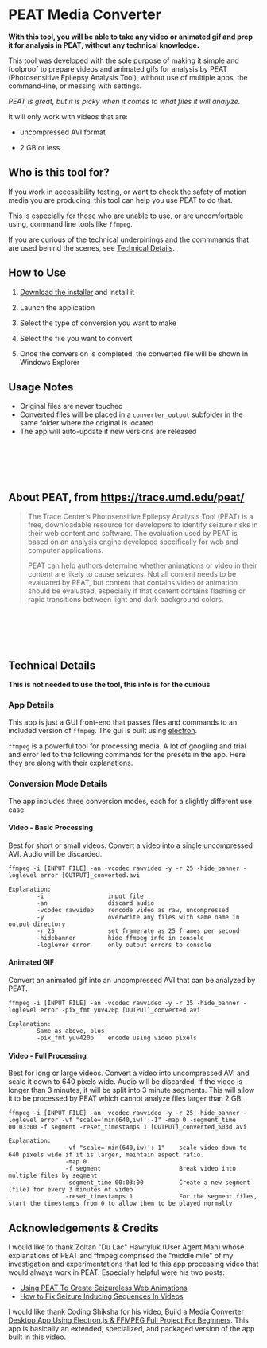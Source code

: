 # PEAT Media Converter

**With this tool, you will be able to take any video or animated gif and prep it for analysis in PEAT, without any technical knowledge.**

This tool was developed with the sole purpose of making it simple and foolproof to prepare videos and animated gifs for analysis by PEAT (Photosensitive Epilepsy Analysis Tool), without use of multiple apps, the command-line, or messing with settings.

_PEAT is great, but it is picky when it comes to what files it will analyze._

It will only work with videos that are:

- uncompressed AVI format

- 2 GB or less



## Who is this tool for?

If you work in accessibility testing, or want to check the safety of motion media you are producing, this tool can help you use PEAT to do that.

This is especially for those who are unable to use, or are uncomfortable using, command line tools like `ffmpeg`.

If you are curious of the technical underpinings and the commmands that are used behind the scenes, see [Technical Details](#technical-details).


## How to Use

1. [Download the installer](https://github.com/dylanhthomas/peat-media-converter/releases/download/v1.0.0/peat-media-converter-1.0.0.Setup.exe) and install it

1. Launch the application

1. Select the type of conversion you want to make

1. Select the file you want to convert

1. Once the conversion is completed, the converted file will be shown in Windows Explorer


## Usage Notes

- Original files are never touched
- Converted files will be placed in a `converter_output` subfolder in the same folder where the original is located
- The app will auto-update if new versions are released

<br><br><br><br>

## About PEAT, from https://trace.umd.edu/peat/

<blockquote>
The Trace Center’s Photosensitive Epilepsy Analysis Tool (PEAT) is a free, downloadable resource for developers to identify seizure risks in their web content and software. The evaluation used by PEAT is based on an analysis engine developed specifically for web and computer applications.

PEAT can help authors determine whether animations or video in their content are likely to cause seizures. Not all content needs to be evaluated by PEAT, but content that contains video or animation should be evaluated, especially if that content contains flashing or rapid transitions between light and dark background colors.
</blockquote>

<br><br><br><br>

## Technical Details

**This is not needed to use the tool, this info is for the curious**

### App Details

This app is just a GUI front-end that passes files and commands to an included version of `ffmpeg`. The gui is built using [electron](https://www.electronjs.org/).

`ffmpeg` is a powerful tool for processing media. A lot of googling and trial and error led to the following commands for the presets in the app. Here they are along with their explanations.


### Conversion Mode Details

The app includes three conversion modes, each for a slightly different use case.

#### Video - Basic Processing

Best for short or small videos. Convert a video into a single uncompressed AVI. Audio will be discarded.

`ffmpeg -i [INPUT FILE] -an -vcodec rawvideo -y -r 25 -hide_banner -loglevel error [OUTPUT]_converted.avi`

```
Explanation:
        -i                  input file
        -an                 discard audio
        -vcodec rawvideo    rencode video as raw, uncompressed
        -y                  overwrite any files with same name in output directory
        -r 25               set framerate as 25 frames per second
        -hidebanner         hide ffmpeg info in console
        -loglever error     only output errors to console
```

#### Animated GIF

Convert an animated gif into an uncompressed AVI that can be analyzed by PEAT.

`ffmpeg -i [INPUT FILE] -an -vcodec rawvideo -y -r 25 -hide_banner -loglevel error -pix_fmt yuv420p [OUTPUT]_converted.avi`

```
Explanation:
        Same as above, plus:
        -pix_fmt yuv420p    encode using video pixels
```

#### Video - Full Processing

Best for long or large videos. Convert a video into uncompressed AVI and scale it down to 640 pixels wide. Audio will be discarded. If the video is longer than 3 minutes, it will be split into 3 minute segments. This will allow it to be processed by PEAT which cannot analyze files larger than 2 GB.

`ffmpeg -i [INPUT FILE] -an -vcodec rawvideo -y -r 25 -hide_banner -loglevel error -vf "scale='min(640,iw)':-1" -map 0 -segment_time 00:03:00 -f segment -reset_timestamps 1 [OUTPUT]_converted_%03d.avi`

```
Explanation:
                -vf "scale='min(640,iw)':-1"    scale video down to 640 pixels wide if it is larger, maintain aspect ratio.
                -map 0
                -f segment                      Break video into multiple files by segment                     
                -segment_time 00:03:00          Create a new segment (file) for every 3 minutes of video
                -reset_timestamps 1             For the segment files, start the timestamps from 0 to allow them to be played normally
```




## Acknowledgements & Credits

I would like to thank Zoltan "Du Lac" Hawryluk (User Agent Man) whose explanations of PEAT and ffmpeg comprised the "middle mile" of my investigation and experimentations that led to this app processing video that would always work in PEAT. Especially helpful were his two posts:

- [Using PEAT To Create Seizureless Web Animations](https://www.useragentman.com/blog/2017/04/02/using-peat-to-create-seizureless-web-animations/)
- [How to Fix Seizure Inducing Sequences In Videos](https://www.useragentman.com/blog/2020/07/19/how-to-fix-seizure-inducing-sequences-in-videos/)

I would like thank Coding Shiksha for his video, [Build a Media Converter Desktop App Using Electron.js & FFMPEG Full Project For Beginners]( https://www.youtube.com/watch?v=3oqYfVcELJY&t=1s). This app is basically an extended, specialized, and packaged version of the app built in this video.
